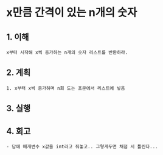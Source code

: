 # x만큼 간격이 있는 n개의 숫자

## 1. 이해
    x부터 시작해 x씩 증가하는 n개의 숫자 리스트를 반환하라.

## 2. 계획
    1. x부터 x씩 증가하며 n회 도는 포문에서 리스트에 넣음

## 3. 실행

## 4. 회고
    - 답에 매개변수 x값을 int라고 줘놓고.. 그렇게두면 채점 시 틀린다...